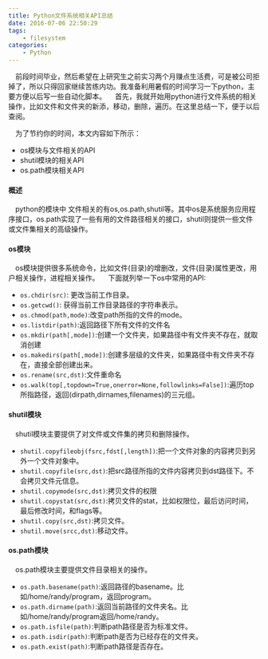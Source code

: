 ```yaml
---
title: Python文件系统相关API总结
date: 2016-07-06 22:50:29
tags: 
    - filesystem
categories:
    - Python
---
```

&emsp;前段时间毕业，然后希望在上研究生之前实习两个月赚点生活费，可是被公司拒掉了，所以只得回家继续苦练内功。我准备利用暑假的时间学习一下python，主要方便以后写一些自动化脚本。
&emsp;首先，我就开始用python进行文件系统的相关操作，比如文件和文件夹的新添，移动，删除，遍历。在这里总结一下，便于以后查阅。

&emsp;为了节约你的时间，本文内容如下所示：
- os模块与文件相关的API
- shutil模块的相关API
- os.path模块相关API

#### 概述
&emsp;python的模块中 文件相关的有os,os.path,shutil等。其中os是系统服务应用程序接口，os.path实现了一些有用的文件路径相关的接口，shutil则提供一些文件或文件集相关的高级操作。

#### os模块
&emsp;os模块提供很多系统命令，比如文件(目录)的增删改，文件(目录)属性更改，用户相关操作，进程相关操作。
&emsp;下面就列举一下os中常用的API:

- `os.chdir(src)`: 更改当前工作目录。
- `os.getcwd()`: 获得当前工作目录路径的字符串表示。
- `os.chmod(path,mode)`:改变path所指的文件的mode。
- `os.listdir(path)`:返回路径下所有文件的文件名
- `os.mkdir(path[,mode])`:创建一个文件夹，如果路径中有文件夹不存在，就取消创建
- `os.makedirs(path[,mode])`:创建多层级的文件夹，如果路径中有文件夹不存在，直接全部创建出来。
- `os.rename(src,dst)`:文件重命名
- `os.walk(top[,topdown=True,onerror=None,followlinks=False])`:遍历top所指路径，返回(dirpath,dirnames,filenames)的三元组。

#### shutil模块
&emsp;shutil模块主要提供了对文件或文件集的拷贝和删除操作。

- `shutil.copyfileobj(fsrc,fdst[,length])`:把一个文件对象的内容拷贝到另外一个文件对象中。
- `shutil.copyfile(src,dst)`:把src路径所指的文件内容拷贝到dst路径下。不会拷贝文件元信息。
- `shutil.copymode(src,dst)`:拷贝文件的权限
- `shutil.copystat(src,dst)`:拷贝文件的stat，比如权限位，最后访问时间，最后修改时间，和flags等。
- `shutil.copy(src,dst)`:拷贝文件。
- `shutil.move(srcc,dst)`:移动文件。

#### os.path模块
&emsp;os.path模块主要提供文件目录相关的操作。

- `os.path.basename(path)`:返回路径的basename。比如/home/randy/program，返回program。
- `os.path.dirname(path)`:返回当前路径的文件夹名。比如/home/randy/program返回/home/randy。
- `os.path.isfile(path)`:判断path路径是否为标准文件。
- `os.path.isdir(path)`:判断path是否为已经存在的文件夹。
- `os.path.exist(path)`:判断path路径是否存在。
